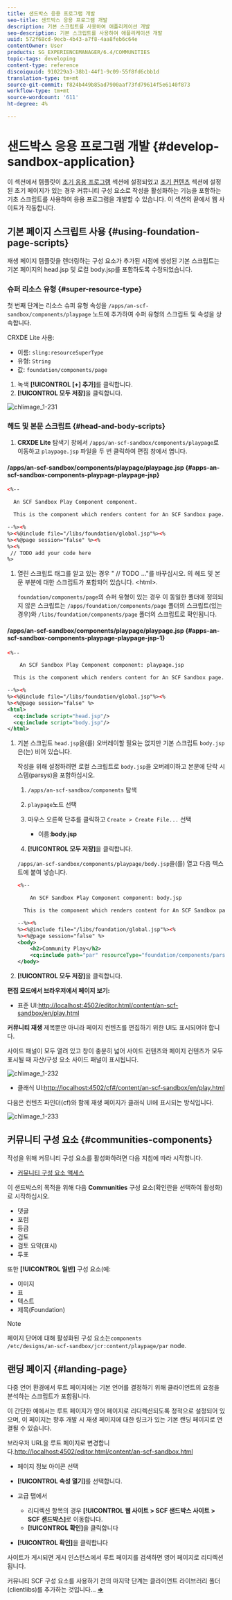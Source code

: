```yaml
---
title: 샌드박스 응용 프로그램 개발
seo-title: 샌드박스 응용 프로그램 개발
description: 기본 스크립트를 사용하여 애플리케이션 개발
seo-description: 기본 스크립트를 사용하여 애플리케이션 개발
uuid: 572f68cd-9ecb-4b43-a7f8-4aa8feb6c64e
contentOwner: User
products: SG_EXPERIENCEMANAGER/6.4/COMMUNITIES
topic-tags: developing
content-type: reference
discoiquuid: 910229a3-38b1-44f1-9c09-55f8fd6cbb1d
translation-type: tm+mt
source-git-commit: f824b449b85ad7900aaf73fd79614f5e6140f873
workflow-type: tm+mt
source-wordcount: '611'
ht-degree: 4%

---
```



# 샌드박스 응용 프로그램 개발 {#develop-sandbox-application}

이 섹션에서 템플릿이 [초기 응용 프로그램](initial-app.md) 섹션에 설정되었고 [초기 컨텐츠](initial-content.md) 섹션에 설정된 초기 페이지가 있는 경우 커뮤니티 구성 요소로 작성을 활성화하는 기능을 포함하는 기초 스크립트를 사용하여 응용 프로그램을 개발할 수 있습니다. 이 섹션의 끝에서 웹 사이트가 작동합니다.

## 기본 페이지 스크립트 사용 {#using-foundation-page-scripts}

재생 페이지 템플릿을 렌더링하는 구성 요소가 추가된 시점에 생성된 기본 스크립트는 기본 페이지의 head.jsp 및 로컬 body.jsp를 포함하도록 수정되었습니다.

### 슈퍼 리소스 유형 {#super-resource-type}

첫 번째 단계는 리소스 슈퍼 유형 속성을 `/apps/an-scf-sandbox/components/playpage` 노드에 추가하여 수퍼 유형의 스크립트 및 속성을 상속합니다.

CRXDE Lite 사용:

<!--Resolve steps below-->

* 이름: `sling:resourceSuperType`
* 유형: `String`
* 값: `foundation/components/page`

1. 녹색 **[!UICONTROL [+] 추가]**&#x200B;를 클릭합니다.
1. **[!UICONTROL 모두 저장]**&#x200B;을 클릭합니다.

![chlimage_1-231](assets/chlimage_1-231.png)

### 헤드 및 본문 스크립트 {#head-and-body-scripts}

1. **CRXDE Lite** 탐색기 창에서 `/apps/an-scf-sandbox/components/playpage`로 이동하고 `playpage.jsp` 파일을 두 번 클릭하여 편집 창에서 엽니다.

#### /apps/an-scf-sandbox/components/playpage/playpage.jsp {#apps-an-scf-sandbox-components-playpage-playpage-jsp}

```xml
<%--

  An SCF Sandbox Play Component component.

  This is the component which renders content for An SCF Sandbox page.

--%><%
%><%@include file="/libs/foundation/global.jsp"%><%
%><%@page session="false" %><%
%><%
 // TODO add your code here
%>
```

1. 열린 스크립트 태그를 알고 있는 경우 &quot; // TODO ...&quot;를 바꾸십시오. 의 헤드 및 본문 부분에 대한 스크립트가 포함되어 있습니다. &lt;html>.

   `foundation/components/page`의 슈퍼 유형이 있는 경우 이 동일한 폴더에 정의되지 않은 스크립트는 `/apps/foundation/components/page` 폴더의 스크립트(있는 경우)와 `/libs/foundation/components/page` 폴더의 스크립트로 확인됩니다.

#### /apps/an-scf-sandbox/components/playpage/playpage.jsp {#apps-an-scf-sandbox-components-playpage-playpage-jsp-1}

```xml
<%--

    An SCF Sandbox Play Component component: playpage.jsp

  This is the component which renders content for An SCF Sandbox page.

--%><%
%><%@include file="/libs/foundation/global.jsp"%><%
%><%@page session="false" %>
<html>
  <cq:include script="head.jsp"/>
  <cq:include script="body.jsp"/>
</html>
```

1. 기본 스크립트 `head.jsp`을(를) 오버레이할 필요는 없지만 기본 스크립트 `body.jsp`은(는) 비어 있습니다.

   작성을 위해 설정하려면 로컬 스크립트로 `body.jsp`을 오버레이하고 본문에 단락 시스템(parsys)을 포함하십시오.

   1. `/apps/an-scf-sandbox/components` 탐색
   1. `playpage`노드 선택
   1. 마우스 오른쪽 단추를 클릭하고 `Create > Create File...` 선택

      * 이름:**body.jsp**
   1. **[!UICONTROL 모두 저장]**&#x200B;을 클릭합니다.

   `/apps/an-scf-sandbox/components/playpage/body.jsp`을(를) 열고 다음 텍스트에 붙여 넣습니다.

   ```xml
   <%--
   
       An SCF Sandbox Play Component component: body.jsp
   
     This is the component which renders content for An SCF Sandbox page.
   
   --%><%
   %><%@include file="/libs/foundation/global.jsp"%><%
   %><%@page session="false" %>
   <body>
       <h2>Community Play</h2>
       <cq:include path="par" resourceType="foundation/components/parsys" />
   </body>
   ```

1. **[!UICONTROL 모두 저장]**&#x200B;을 클릭합니다.

**편집 모드에서 브라우저에서 페이지 보기:**

* 표준 UI:[http://localhost:4502/editor.html/content/an-scf-sandbox/en/play.html](http://localhost:4502/editor.html/content/an-scf-sandbox/en/play.md)

**커뮤니티 재생** 제목뿐만 아니라 페이지 컨텐츠를 편집하기 위한 UI도 표시되어야 합니다.

사이드 패널이 모두 열려 있고 창이 충분히 넓어 사이드 컨텐츠와 페이지 컨텐츠가 모두 표시될 때 자산/구성 요소 사이드 패널이 표시됩니다.

![chlimage_1-232](assets/chlimage_1-232.png)

* 클래식 UI:[http://localhost:4502/cf#/content/an-scf-sandbox/en/play.html](http://localhost:4502/cf#/content/an-scf-sandbox/en/play.html)

다음은 컨텐츠 파인더(cf)와 함께 재생 페이지가 클래식 UI에 표시되는 방식입니다.

![chlimage_1-233](assets/chlimage_1-233.png)

## 커뮤니티 구성 요소 {#communities-components}

작성을 위해 커뮤니티 구성 요소를 활성화하려면 다음 지침에 따라 시작합니다.

* [커뮤니티 구성 요소 액세스](basics.md#accessing-communities-components)

이 샌드박스의 목적을 위해 다음 **Communities** 구성 요소(확인란을 선택하여 활성화)로 시작하십시오.

* 댓글
* 포럼
* 등급
* 검토
* 검토 요약(표시)
* 투표

또한 **[!UICONTROL 일반]** 구성 요소(예:

* 이미지
* 표
* 텍스트
* 제목(Foundation)

>[!NOTE]
>
>페이지 단어에 대해 활성화된 구성 요소는`components`\
>`/etc/designs/an-scf-sandbox/jcr:content/playpage/par` node.

## 랜딩 페이지 {#landing-page}

다중 언어 환경에서 루트 페이지에는 기본 언어를 결정하기 위해 클라이언트의 요청을 분석하는 스크립트가 포함됩니다.

이 간단한 예에서는 루트 페이지가 영어 페이지로 리디렉션되도록 정적으로 설정되어 있으며, 이 페이지는 향후 개발 시 재생 페이지에 대한 링크가 있는 기본 랜딩 페이지로 연결될 수 있습니다.

브라우저 URL을 루트 페이지로 변경합니다.[http://localhost:4502/editor.html/content/an-scf-sandbox.html](https://locahost:4502/editor.html/content/an-scf-sandbox.html)

* 페이지 정보 아이콘 선택
* **[!UICONTROL 속성 열기]**&#x200B;를 선택합니다.
* 고급 탭에서

   * 리디렉션 항목의 경우 **[!UICONTROL 웹 사이트 > SCF 샌드박스 사이트 > SCF 샌드박스]**&#x200B;로 이동합니다.
   * **[!UICONTROL 확인]**&#x200B;을 클릭합니다

* **[!UICONTROL 확인]**&#x200B;을 클릭합니다

사이트가 게시되면 게시 인스턴스에서 루트 페이지를 검색하면 영어 페이지로 리디렉션됩니다.

커뮤니티 SCF 구성 요소를 사용하기 전의 마지막 단계는 클라이언트 라이브러리 폴더(clientlibs)를 추가하는 것입니다... **[⇒](add-clientlibs.md)**
